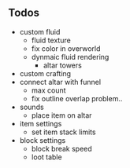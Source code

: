 ## Todos

* custom fluid
    * fluid texture
    * fix color in overworld
    * dynmaic fluid rendering
        * altar towers
* custom crafting
* connect altar with funnel
    * max count
    * fix outline overlap problem..
* sounds
    * place item on altar
* item settings
    * set item stack limits
* block settings
    * block break speed
    * loot table